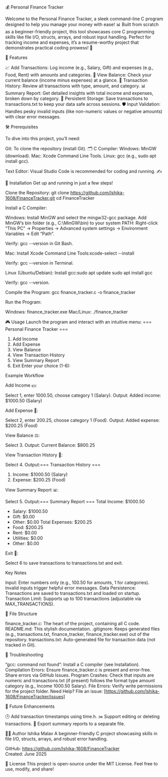 💰 Personal Finance Tracker

Welcome to the Personal Finance Tracker, a sleek command-line C program designed to help you manage your money with ease! 📊 Built from scratch as a beginner-friendly project, this tool showcases core C programming skills like file I/O, structs, arrays, and robust input handling. Perfect for tracking income and expenses, it’s a resume-worthy project that demonstrates practical coding prowess! 🚀

🌟 Features

📈 Add Transactions: Log income (e.g., Salary, Gift) and expenses (e.g., Food, Rent) with amounts and categories.
💸 View Balance: Check your current balance (income minus expenses) at a glance.
📜 Transaction History: Review all transactions with type, amount, and category.
📊 Summary Report: Get detailed insights with total income and expenses, broken down by category.
💾 Persistent Storage: Save transactions to transactions.txt to keep your data safe across sessions.
🛡️ Input Validation: Handles pesky invalid inputs (like non-numeric values or negative amounts) with clear error messages.


🛠️ Prerequisites

To dive into this project, you’ll need:

Git: To clone the repository (install Git). 🗂️
C Compiler:
Windows: MinGW (download).
Mac: Xcode Command Line Tools.
Linux: gcc (e.g., sudo apt install gcc).


Text Editor: Visual Studio Code is recommended for coding and running. ✍️


🚀 Installation
Get up and running in just a few steps!

Clone the Repository:
git clone https://github.com/Ishika-1608/FinanceTracker.git
cd FinanceTracker


Install a C Compiler:

Windows:
Install MinGW and select the mingw32-gcc package.
Add MinGW’s bin folder (e.g., C:\MinGW\bin) to your system PATH:
Right-click “This PC” → Properties → Advanced system settings → Environment Variables → Edit “Path”.


Verify: gcc --version in Git Bash.


Mac:
Install Xcode Command Line Tools:xcode-select --install


Verify: gcc --version in Terminal.


Linux (Ubuntu/Debian):
Install gcc:sudo apt update
sudo apt install gcc


Verify: gcc --version.




Compile the Program:
gcc finance_tracker.c -o finance_tracker


Run the Program:

Windows: finance_tracker.exe
Mac/Linux: ./finance_tracker




🎮 Usage
Launch the program and interact with an intuitive menu:
=== Personal Finance Tracker ===
1. Add Income
2. Add Expense
3. View Balance
4. View Transaction History
5. View Summary Report
6. Exit
Enter your choice (1-6):

Example Workflow

Add Income 💵:

Select 1, enter 1000.50, choose category 1 (Salary).
Output: Added income: $1000.50 (Salary)


Add Expense 🛒:

Select 2, enter 200.25, choose category 1 (Food).
Output: Added expense: $200.25 (Food)


View Balance ⚖️:

Select 3.
Output: Current Balance: $800.25


View Transaction History 📜:

Select 4.
Output:=== Transaction History ===
1. Income: $1000.50 (Salary)
2. Expense: $200.25 (Food)




View Summary Report 📊:

Select 5.
Output:=== Summary Report ===
Total Income: $1000.50
 - Salary: $1000.50
 - Gift: $0.00
 - Other: $0.00
Total Expenses: $200.25
 - Food: $200.25
 - Rent: $0.00
 - Utilities: $0.00
 - Other: $0.00




Exit 🚪:

Select 6 to save transactions to transactions.txt and exit.



Key Notes

Input: Enter numbers only (e.g., 100.50 for amounts, 1 for categories). Invalid inputs trigger helpful error messages.
Data Persistence: Transactions are saved to transactions.txt and loaded on startup.
Transaction Limit: Supports up to 100 transactions (adjustable via MAX_TRANSACTIONS).


📂 File Structure

finance_tracker.c: The heart of the project, containing all C code.
README.md: This stylish documentation.
.gitignore: Keeps generated files (e.g., transactions.txt, finance_tracker, finance_tracker.exe) out of the repository.
transactions.txt: Auto-generated file for transaction data (not tracked in Git).


🐞 Troubleshooting

“gcc: command not found”: Install a C compiler (see Installation).
Compilation Errors: Ensure finance_tracker.c is present and error-free. Share errors via GitHub Issues.
Program Crashes: Check that inputs are numeric and transactions.txt (if present) follows the format type amount category (e.g., Income 1000.50 Salary).
File Errors: Verify write permissions for the project folder.
Need Help? File an issue: [https://github.com/Ishika-1608/FinanceTracker/issues]


🔮 Future Enhancements

🕒 Add transaction timestamps using time.h.
✂️ Support editing or deleting transactions.
📄 Export summary reports to a separate file.


👩‍💻 Author
Ishika Malav 
A beginner-friendly C project showcasing skills in file I/O, structs, arrays, and robust error handling.  

GitHub: https://github.com/Ishika-1608/FinanceTracker  
Created: June 2025


📜 License
This project is open-source under the MIT License. Feel free to use, modify, and share!
